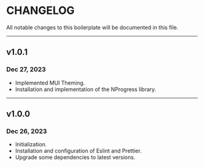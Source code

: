 # CHANGELOG

All notable changes to this boilerplate will be documented in this file.

---

## v1.0.1

### Dec 27, 2023

- Implemented MUI Theming.
- Installation and implementation of the NProgress library.

---

## v1.0.0

### Dec 26, 2023

- Initialization.
- Installation and configuration of Eslint and Prettier.
- Upgrade some dependencies to latest versions.
